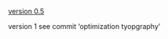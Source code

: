 [version 0.5](https://lazyykurt.github.io/chairweb/)

version 1 see commit ‘optimization tyopgraphy’

